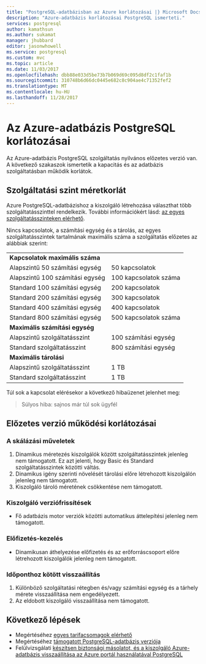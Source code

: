 ```yaml
---
title: "PostgreSQL-adatbázisban az Azure korlátozásai |} Microsoft Docs"
description: "Azure-adatbázis korlátozásai PostgreSQL ismerteti."
services: postgresql
author: kamathsun
ms.author: sukamat
manager: jhubbard
editor: jasonwhowell
ms.service: postgresql
ms.custom: mvc
ms.topic: article
ms.date: 11/03/2017
ms.openlocfilehash: dbb88e033d5be73b7b069d69c095d8df2c1faf1b
ms.sourcegitcommit: 310748b6d66dc0445e682c8c904ae4c71352fef2
ms.translationtype: MT
ms.contentlocale: hu-HU
ms.lasthandoff: 11/28/2017
---
```

# <a name="limitations-in-azure-database-for-postgresql"></a>Az Azure-adatbázis PostgreSQL korlátozásai
Az Azure-adatbázis PostgreSQL szolgáltatás nyilvános előzetes verzió van. A következő szakaszok ismertetik a kapacitás és az adatbázis szolgáltatásban működik korlátok.

## <a name="service-tier-maximums"></a>Szolgáltatási szint méretkorlát
Azure PostgreSQL-adatbázishoz a kiszolgáló létrehozása választhat több szolgáltatásszinttel rendelkezik. További információkért lásd: [az egyes szolgáltatásszinteken elérhető](concepts-service-tiers.md).  

Nincs kapcsolatok, a számítási egység és a tárolás, az egyes szolgáltatásszintek tartalmának maximális száma a szolgáltatás előzetes az alábbiak szerint: 

| | |
| :------------------------- | :---------------- |
| **Kapcsolatok maximális száma**        |                   |
| Alapszintű 50 számítási egység     | 50 kapcsolatok    |
| Alapszintű 100 számítási egység    | 100 kapcsolatok száma   |
| Standard 100 számítási egység | 200 kapcsolatok   |
| Standard 200 számítási egység | 300 kapcsolatok   |
| Standard 400 számítási egység | 400 kapcsolatok   |
| Standard 800 számítási egység | 500 kapcsolatok száma   |
| **Maximális számítási egység**      |                   |
| Alapszintű szolgáltatásszint         | 100 számítási egység |
| Standard szolgáltatásszint      | 800 számítási egység |
| **Maximális tárolási**            |                   |
| Alapszintű szolgáltatásszint         | 1 TB              |
| Standard szolgáltatásszint      | 1 TB              |

Túl sok a kapcsolat elérésekor a következő hibaüzenet jelenhet meg:
> Súlyos hiba: sajnos már túl sok ügyfél

## <a name="preview-functional-limitations"></a>Előzetes verzió működési korlátozásai
### <a name="scale-operations"></a>A skálázási műveletek
1.  Dinamikus méretezés kiszolgálók között szolgáltatásszintek jelenleg nem támogatott. Ez azt jelenti, hogy Basic és Standard szolgáltatásszintek közötti váltás.
2.  Dinamikus igény szerinti növelését tárolási előre létrehozott kiszolgálón jelenleg nem támogatott.
3.  Kiszolgáló tároló méretének csökkentése nem támogatott.

### <a name="server-version-upgrades"></a>Kiszolgáló verziófrissítések
- Fő adatbázis motor verziók közötti automatikus áttelepítési jelenleg nem támogatott.

### <a name="subscription-management"></a>Előfizetés-kezelés
- Dinamikusan áthelyezése előfizetés és az erőforráscsoport előre létrehozott kiszolgálók jelenleg nem támogatott.

### <a name="point-in-time-restore"></a>Időponthoz kötött visszaállítás
1.  Különböző szolgáltatási rétegben és/vagy számítási egység és a tárhely mérete visszaállítása nem engedélyezett.
2.  Az eldobott kiszolgáló visszaállítása nem támogatott.

## <a name="next-steps"></a>Következő lépések
- Megértéséhez [egyes tarifacsomagok elérhető](concepts-service-tiers.md)
- Megértéséhez [támogatott PostgreSQL-adatbázis verziója](concepts-supported-versions.md)
- Felülvizsgálati [készítsen biztonsági másolatot, és a kiszolgáló Azure-adatbázis visszaállítása az Azure portál használatával PostgreSQL](howto-restore-server-portal.md)
